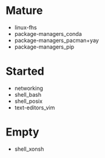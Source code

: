 # Mature
* linux-fhs
* package-managers_conda
* package-managers_pacman+yay
* package-managers_pip

# Started
* networking
* shell_bash
* shell_posix
* text-editors_vim

# Empty
* shell_xonsh
